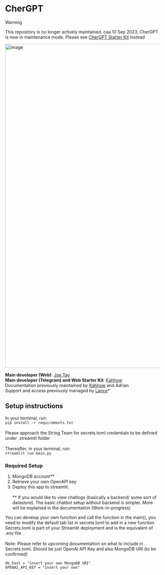 # CherGPT
> [!WARNING]  
> This repository is no longer actively maintained. caa 10 Sep 2023, CherGPT is now in maintenance mode.
> Please see [CherGPT Starter Kit](https://github.com/String-sg/chergpt-starter-kit) instead 

<img width="1050" alt="image" src="https://github.com/String-sg/chergpt2/assets/44336310/a8015029-46c5-45dc-a10e-559cad1d220d">

<b>Main developer (Web)</b>: [Joe Tay](https://sg.linkedin.com/in/joe-tay2020)<br>
<b>Main developer (Telegram) and Web Starter Kit</b>: [Kahhow](https://sg.linkedin.com/in/leekahhow)<br>
Documentation previously maintained by [Kahhow](https://sg.linkedin.com/in/leekahhow) and Adrian<br>
Support and access previously managed by [Lance](https://sg.linkedin.com/in/lance-tan)*<be>

## Setup instructions
In your terminal, run:<br>
```pip install -r requirements.txt```
<br><br>
Please approach the String Team for secrets.toml credentials to be defined under .streamlit folder
<br><br>
Thereafter, in your terminal, run:<br>
```streamlit run main.py```

### Required Setup
1) MongoDB account** 
2) Retrieve your own OpenAPI key 
3) Deploy this app to streamlit. <br><br>
** If you would like to view chatlogs (basically a backend/ some sort of datastore). The basic chatbot setup without backend is simpler. More will be explained in the documentation (Work-in-progress)

You can develop your own function and call the function in the main(), you need to modify the default tab list in secrets.toml to add in a new function
Secrets.toml is part of your Streamlit deployment and is the equivalent of .env file
<br><br>
Note: Please refer to upcoming documentation on what to include in Secrets.toml. Should be just OpenAI API Key and also MongoDB URI (to be confirmed) 

```
db_host = "insert your own MongoDB URI"
OPENAI_API_KEY = "insert your own"
```
